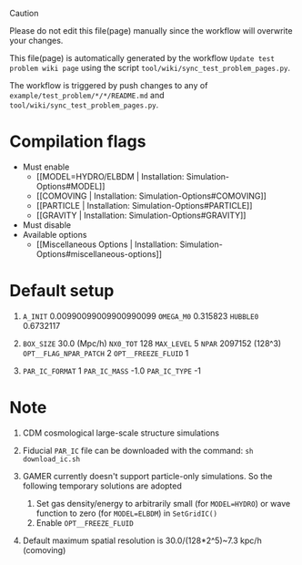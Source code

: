 > [!CAUTION]
> Please do not edit this file(page) manually since the workflow will overwrite your changes.
> 
> This file(page) is automatically generated by the workflow `Update test problem wiki page` using the script `tool/wiki/sync_test_problem_pages.py`.
> 
> The workflow is triggered by push changes to any of `example/test_problem/*/*/README.md` and `tool/wiki/sync_test_problem_pages.py`.


# Compilation flags
- Must enable
   - [[MODEL=HYDRO/ELBDM | Installation: Simulation-Options#MODEL]]
   - [[COMOVING | Installation: Simulation-Options#COMOVING]]
   - [[PARTICLE | Installation: Simulation-Options#PARTICLE]]
   - [[GRAVITY | Installation: Simulation-Options#GRAVITY]]
- Must disable
- Available options
   - [[Miscellaneous Options | Installation: Simulation-Options#miscellaneous-options]]


# Default setup
1. `A_INIT`                  0.00990099009900990099
   `OMEGA_M0`                0.315823
   `HUBBLE0`                 0.6732117

2. `BOX_SIZE`                30.0 (Mpc/h)
   `NX0_TOT`                 128
   `MAX_LEVEL`               5
   `NPAR`                    2097152 (128^3)
   `OPT__FLAG_NPAR_PATCH`    2
   `OPT__FREEZE_FLUID`       1

3. `PAR_IC_FORMAT`           1
   `PAR_IC_MASS`            -1.0
   `PAR_IC_TYPE`            -1


# Note
1. CDM cosmological large-scale structure simulations

2. Fiducial `PAR_IC` file can be downloaded with the command: `sh download_ic.sh`

3. GAMER currently doesn't support particle-only simulations. So the following temporary solutions are adopted
   1. Set gas density/energy to arbitrarily small (for `MODEL=HYDRO`) or wave function to zero (for `MODEL=ELBDM`) in `SetGridIC()`
   2. Enable `OPT__FREEZE_FLUID`

4. Default maximum spatial resolution is 30.0/(128*2^5)~7.3 kpc/h (comoving)
